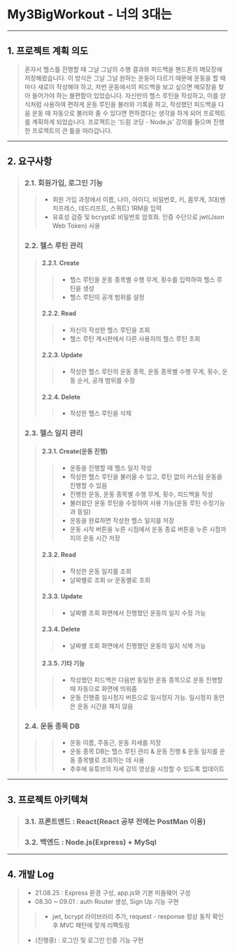 # My3BigWorkout - 너의 3대는
------------
## 1. 프로젝트 계획 의도
> 혼자서 헬스를 진행할 때 그날 그날의 수행 결과와 피드백을 핸드폰의 메모장에 저장해왔습니다. 이 방식은 그날 그날 원하는 운동이 다르기 때문에 운동을 할 때마다 새로이 작성해야 하고, 저번 운동에서의 피드백을 보고 싶으면 메모장을 찾아 들어가야 하는 불편함이 있었습니다. 자신만의 헬스 루틴을 작성하고, 이를 양식처럼 사용하여 편하게 운동 루틴을 불러와 기록을 하고, 작성했던 피드백을 다음 운동 때 자동으로 불러와 줄 수 있다면 편하겠다는 생각을 하게 되어 프로젝트를 계획하게 되었습니다.
프로젝트는 '드림 코딩 - Node.js' 강의를 들으며 진행한 프로젝트의 큰 틀을 따라갑니다.
------------
## 2. 요구사항
> ### 2.1. 회원가입, 로그인 기능
> > * 회원 가입 과정에서 이름, 나이, 아이디, 비밀번호, 키, 몸무게, 3대(벤치프레스, 데드리프트, 스쿼트) 1RM을 입력
> > * 유효성 검증 및 bcrypt로 비밀번호 암호화. 인증 수단으로 jwt(Json Web Token) 사용
> ### 2.2. 헬스 루틴 관리
> > #### 2.2.1. Create
> > > * 헬스 루틴을 운동 종목별 수행 무게, 횟수를 입력하여 헬스 루틴을 생성
> > > * 헬스 루틴의 공개 범위를 설정
> > #### 2.2.2. Read
> > > * 자신이 작성한 헬스 루틴을 조회
> > > * 헬스 루틴 계시판에서 다른 사용자의 헬스 루틴 조회 
> > #### 2.2.3. Update
> > > * 작성한 헬스 루틴의 운동 종목, 운동 종목별 수행 무게, 횟수, 운동 순서, 공개 범위를 수정
> > #### 2.2.4. Delete
> > > * 작성한 헬스 루틴을 삭제
> ### 2.3. 헬스 일지 관리
> > #### 2.3.1. Create(운동 진행)
> > > * 운동을 진행할 때 헬스 일지 작성
> > > * 작성한 헬스 루틴을 불러올 수 있고, 루틴 없이 커스텀 운동을 진행할 수 있음
> > > * 진행한 운동, 운동 종목별 수행 무게, 횟수, 피드백을 작성
> > > * 불러왔던 운동 루틴을 수정하여 사용 가능(운동 루틴 수정기능과 동일) 
> > > * 운동을 완료하면 작성한 헬스 일지를 저장
> > > * 운동 시작 버튼을 누른 시점에서 운동 종료 버튼을 누른 시점까지의 운동 시간 저장
> > #### 2.3.2. Read
> > > * 작성한 운동 일지를 조회
> > > * 날짜별로 조회 or 운동별로 조회
> > #### 2.3.3. Update
> > > * 날짜별 조회 화면에서 진행했던 운동의 일지 수정 가능
> > #### 2.3.4. Delete
> > > * 날짜별 조회 화면에서 진행했던 운동의 일지 삭제 가능
> > #### 2.3.5. 기타 기능
> > > * 작성했던 피드백은 다음번 동일한 운동 종목으로 운동 진행할 때 자동으로 화면에 띄워줌
> > > * 운동 진행중 일시정지 버튼으로 일시정지 가능. 일시정지 동안은 운동 시간을 재지 않음
> ### 2.4. 운동 종목 DB
> > > * 운동 이름, 주동근, 운동 자세를 저장
> > > * 운동 종목 DB는 헬스 루틴 관리 & 운동 진행 & 운동 일지를 운동 종목별로 조회하는 데 사용
> > > * 추후에 유튜브의 자세 강의 영상을 시청할 수 있도록 업데이트
------------
## 3. 프로젝트 아키텍쳐
> ### 3.1. 프론트엔드 : React(React 공부 전에는 PostMan 이용)
> ### 3.2. 백엔드 : Node.js(Express) + MySql
------------
## 4. 개발 Log
> * 21.08.25 : Express 환경 구성, app.js와 기본 미들웨어 구성
> * 08.30 ~ 09.01 : auth Router 생성, Sign Up 기능 구현
> > * jwt, bcrypt 라이브러리 추가, request - response 정상 동작 확인 후 MVC 패턴에 맞게 리팩토링
> * (진행중) : 로그인 및 로그인 인증 기능 구현